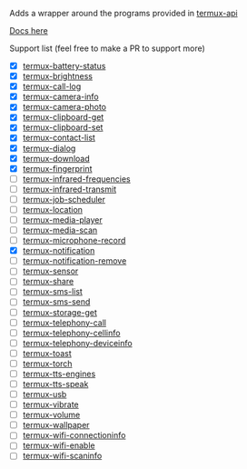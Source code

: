
Adds a wrapper around the programs provided in [termux-api](https://wiki.termux.com/wiki/Termux:API)

[Docs here](https://tempdocs.netlify.app/termuxApi/stable)

Support list (feel free to make a PR to support more)
 - [x] [termux-battery-status](https://wiki.termux.com/wiki/Termux-battery-status)
 - [x] [termux-brightness](https://wiki.termux.com/wiki/Termux-brightness)
 - [x] [termux-call-log](https://wiki.termux.com/wiki/Termux-call-log)
 - [x] [termux-camera-info](https://wiki.termux.com/wiki/Termux-camera-info)
 - [x] [termux-camera-photo](https://wiki.termux.com/wiki/Termux-camera-photo)
 - [x] [termux-clipboard-get](https://wiki.termux.com/wiki/Termux-clipboard-get)
 - [x] [termux-clipboard-set](https://wiki.termux.com/wiki/Termux-clipboard-set)
 - [x] [termux-contact-list](https://wiki.termux.com/wiki/Termux-contact-list)
 - [x] [termux-dialog](https://wiki.termux.com/wiki/Termux-dialog)
 - [x] [termux-download](https://wiki.termux.com/wiki/Termux-download)
 - [x] [termux-fingerprint](https://wiki.termux.com/wiki/Termux-fingerprint)
 - [ ] [termux-infrared-frequencies](https://wiki.termux.com/wiki/Termux-infrared-frequencies)
 - [ ] [termux-infrared-transmit](https://wiki.termux.com/wiki/Termux-infrared-transmit)
 - [ ] [termux-job-scheduler](https://wiki.termux.com/index.php?title=Termux-job-scheduler&action=edit&redlink=1)
 - [ ] [termux-location](https://wiki.termux.com/wiki/Termux-location)
 - [ ] [termux-media-player](https://wiki.termux.com/wiki/Termux-media-player)
 - [ ] [termux-media-scan](https://wiki.termux.com/wiki/Termux-media-scan)
 - [ ] [termux-microphone-record](https://wiki.termux.com/wiki/Termux-microphone-record)
 - [x] [termux-notification](https://wiki.termux.com/wiki/Termux-notification)
 - [ ] [termux-notification-remove](https://wiki.termux.com/wiki/Termux-notification-remove)
 - [ ] [termux-sensor](https://wiki.termux.com/wiki/Termux-sensor)
 - [ ] [termux-share](https://wiki.termux.com/wiki/Termux-share)
 - [ ] [termux-sms-list](https://wiki.termux.com/wiki/Termux-sms-list)
 - [ ] [termux-sms-send](https://wiki.termux.com/wiki/Termux-sms-send)
 - [ ] [termux-storage-get](https://wiki.termux.com/wiki/Termux-storage-get)
 - [ ] [termux-telephony-call](https://wiki.termux.com/wiki/Termux-telephony-call)
 - [ ] [termux-telephony-cellinfo](https://wiki.termux.com/wiki/Termux-telephony-cellinfo)
 - [ ] [termux-telephony-deviceinfo](https://wiki.termux.com/wiki/Termux-telephony-deviceinfo)
 - [ ] [termux-toast](https://wiki.termux.com/wiki/Termux-toast)
 - [ ] [termux-torch](https://wiki.termux.com/wiki/Termux-torch)
 - [ ] [termux-tts-engines](https://wiki.termux.com/wiki/Termux-tts-engines)
 - [ ] [termux-tts-speak](https://wiki.termux.com/wiki/Termux-tts-speak)
 - [ ] [termux-usb](https://wiki.termux.com/wiki/Termux-usb)
 - [ ] [termux-vibrate](https://wiki.termux.com/wiki/Termux-vibrate)
 - [ ] [termux-volume](https://wiki.termux.com/wiki/Termux-volume)
 - [ ] [termux-wallpaper](https://wiki.termux.com/wiki/Termux-wallpaper)
 - [ ] [termux-wifi-connectioninfo](https://wiki.termux.com/wiki/Termux-wifi-connectioninfo)
 - [ ] [termux-wifi-enable](https://wiki.termux.com/wiki/Termux-wifi-enable)
 - [ ] [termux-wifi-scaninfo](https://wiki.termux.com/wiki/Termux-wifi-scaninfo)
